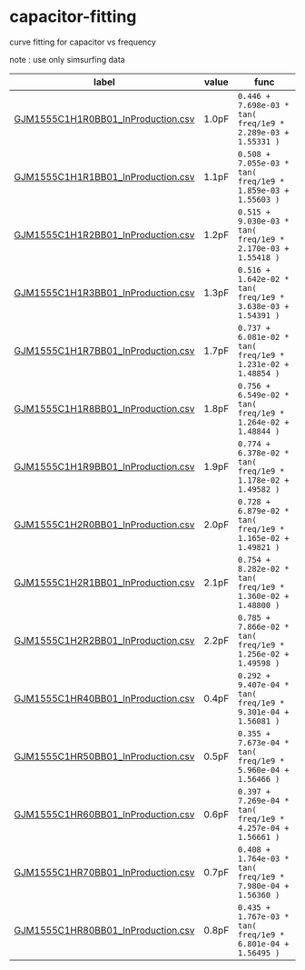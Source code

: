 # capacitor-fitting
curve fitting for capacitor vs frequency

note : use only simsurfing data

| label | value | func |
| ---   | ---   | --- |
| [GJM1555C1H1R0BB01_InProduction.csv](img/GJM1555C1H1R0BB01_InProduction.png) | 1.0pF | `0.446 + 7.698e-03 * tan( freq/1e9 * 2.289e-03 + 1.55331 )` |
| [GJM1555C1H1R1BB01_InProduction.csv](img/GJM1555C1H1R1BB01_InProduction.png) | 1.1pF | `0.508 + 7.055e-03 * tan( freq/1e9 * 1.859e-03 + 1.55603 )` |
| [GJM1555C1H1R2BB01_InProduction.csv](img/GJM1555C1H1R2BB01_InProduction.png) | 1.2pF | `0.515 + 9.030e-03 * tan( freq/1e9 * 2.170e-03 + 1.55418 )` |
| [GJM1555C1H1R3BB01_InProduction.csv](img/GJM1555C1H1R3BB01_InProduction.png) | 1.3pF | `0.516 + 1.642e-02 * tan( freq/1e9 * 3.638e-03 + 1.54391 )` |
| [GJM1555C1H1R7BB01_InProduction.csv](img/GJM1555C1H1R7BB01_InProduction.png) | 1.7pF | `0.737 + 6.081e-02 * tan( freq/1e9 * 1.231e-02 + 1.48854 )` |
| [GJM1555C1H1R8BB01_InProduction.csv](img/GJM1555C1H1R8BB01_InProduction.png) | 1.8pF | `0.756 + 6.549e-02 * tan( freq/1e9 * 1.264e-02 + 1.48844 )` |
| [GJM1555C1H1R9BB01_InProduction.csv](img/GJM1555C1H1R9BB01_InProduction.png) | 1.9pF | `0.774 + 6.378e-02 * tan( freq/1e9 * 1.178e-02 + 1.49582 )` |
| [GJM1555C1H2R0BB01_InProduction.csv](img/GJM1555C1H2R0BB01_InProduction.png) | 2.0pF | `0.728 + 6.879e-02 * tan( freq/1e9 * 1.165e-02 + 1.49821 )` |
| [GJM1555C1H2R1BB01_InProduction.csv](img/GJM1555C1H2R1BB01_InProduction.png) | 2.1pF | `0.754 + 8.282e-02 * tan( freq/1e9 * 1.360e-02 + 1.48800 )` |
| [GJM1555C1H2R2BB01_InProduction.csv](img/GJM1555C1H2R2BB01_InProduction.png) | 2.2pF | `0.785 + 7.866e-02 * tan( freq/1e9 * 1.256e-02 + 1.49598 )` |
| [GJM1555C1HR40BB01_InProduction.csv](img/GJM1555C1HR40BB01_InProduction.png) | 0.4pF | `0.292 + 9.407e-04 * tan( freq/1e9 * 9.301e-04 + 1.56081 )` |
| [GJM1555C1HR50BB01_InProduction.csv](img/GJM1555C1HR50BB01_InProduction.png) | 0.5pF | `0.355 + 7.673e-04 * tan( freq/1e9 * 5.960e-04 + 1.56466 )` |
| [GJM1555C1HR60BB01_InProduction.csv](img/GJM1555C1HR60BB01_InProduction.png) | 0.6pF | `0.397 + 7.269e-04 * tan( freq/1e9 * 4.257e-04 + 1.56661 )` |
| [GJM1555C1HR70BB01_InProduction.csv](img/GJM1555C1HR70BB01_InProduction.png) | 0.7pF | `0.408 + 1.764e-03 * tan( freq/1e9 * 7.980e-04 + 1.56360 )` |
| [GJM1555C1HR80BB01_InProduction.csv](img/GJM1555C1HR80BB01_InProduction.png) | 0.8pF | `0.435 + 1.767e-03 * tan( freq/1e9 * 6.801e-04 + 1.56495 )` |
